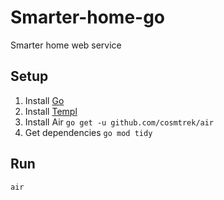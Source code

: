 # Smarter-home-go
Smarter home web service

## Setup

1. Install [Go](https://golang.org/doc/install)
2. Install [Templ](https://templ.guide/quick-start/installation)
3. Install Air `go get -u github.com/cosmtrek/air`
4. Get dependencies `go mod tidy`

## Run

```bash
air
```
